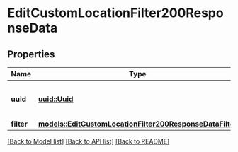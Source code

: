 # EditCustomLocationFilter200ResponseData

## Properties

Name | Type | Description | Notes
------------ | ------------- | ------------- | -------------
**uuid** | [**uuid::Uuid**](uuid::Uuid.md) | A UUID uniquely identifying this filter | 
**filter** | [**models::EditCustomLocationFilter200ResponseDataFilter**](editCustomLocationFilter_200_response_data_filter.md) |  | 

[[Back to Model list]](../README.md#documentation-for-models) [[Back to API list]](../README.md#documentation-for-api-endpoints) [[Back to README]](../README.md)



